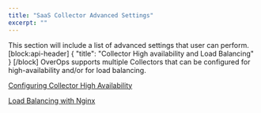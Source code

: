 ```yaml
---
title: "SaaS Collector Advanced Settings"
excerpt: ""
---
```

This section will include a list of advanced settings that user can perform.
[block:api-header]
{
  "title": "Collector High availability and Load Balancing"
}
[/block]
OverOps supports multiple Collectors that can be configured for high-availability and/or for load balancing.

[Configuring Collector High Availability](https://doc.overops.com/docs/configuring-collector-high-availability)

[Load Balancing with Nginx
](https://doc.overops.com/docs/load-balancing-with-nginx)